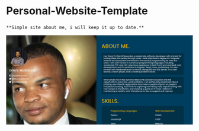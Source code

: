 # Personal-Website-Template

	**Simple site about me, i will keep it up to date.**
	
![Screenshot](./02.png)
	
